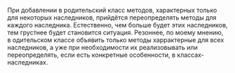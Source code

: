 При добавлении в родительский класс методов, характерных только для некоторых наследников, прийдётся переопределять методы для каждого наследника. Естественно, чем больше будет этих наследников, тем грустнее будет становится ситуация.
Резоннее, по моему мнению, в одительском классе объявить только методы харрактерные для всех наследников, а уже при необходимости их реализовывать или переопределять, если есть конкретные особенности, в классах-наследниках. 
